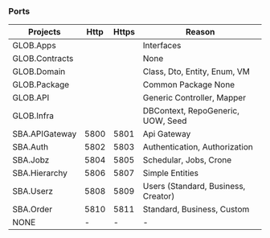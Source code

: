 ### Ports

| Projects                  | Http | Https | Reason                         |
|---------------------------|------|-------|--------------------------------|
| GLOB.Apps                 |      |       | Interfaces |
| GLOB.Contracts            |      |       | None |
| GLOB.Domain               |      |       | Class, Dto, Entity, Enum, VM |
| GLOB.Package              |      |       | Common Package None |
| GLOB.API                  |      |       | Generic Controller, Mapper |
| GLOB.Infra                |      |       | DBContext, RepoGeneric, UOW, Seed |
| SBA.APIGateway            | 5800 | 5801  | Api Gateway |
| SBA.Auth                  | 5802 | 5803  | Authentication, Authorization |
| SBA.Jobz                  | 5804 | 5805  | Schedular, Jobs, Crone |
| SBA.Hierarchy             | 5806 | 5807  | Simple Entities |
| SBA.Userz                 | 5808 | 5809  | Users (Standard, Business, Creator)|
| SBA.Order                 | 5810 | 5811  | Standard, Business, Custom |
| NONE                      | - | -  | - |